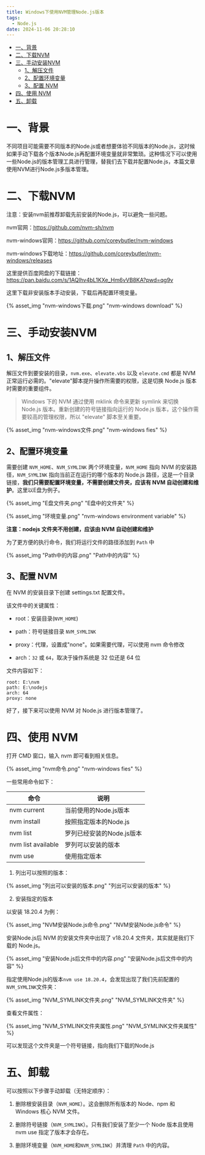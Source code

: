```yaml
---
title: Windows下使用NVM管理Node.js版本
tags:
  - Node.js
date: 2024-11-06 20:28:10
---
```


- [一、背景](#一背景)
- [二、下载NVM](#二下载nvm)
- [三、手动安装NVM](#三手动安装nvm)
  - [1、解压文件](#1解压文件)
  - [2、配置环境变量](#2配置环境变量)
  - [3、配置 NVM](#3配置-nvm)
- [四、使用 NVM](#四使用-nvm)
- [五、卸载](#五卸载)


# 一、背景

不同项目可能需要不同版本的Node.js或者想要体验不同版本的Node.js，这时候如果手动下载各个版本Node.js再配置环境变量就非常繁琐。这种情况下可以使用一些Node.js的版本管理工具进行管理，替我们去下载并配置Node.js，本篇文章使用NVM进行Node.js多版本管理。

# 二、下载NVM

注意：安装nvm前推荐卸载先前安装的Node.js，可以避免一些问题。

nvm官网：https://github.com/nvm-sh/nvm

nvm-windows官网：https://github.com/coreybutler/nvm-windows

nvm-windows下载地址：https://github.com/coreybutler/nvm-windows/releases

这里提供百度网盘的下载链接：https://pan.baidu.com/s/1AQIhv4bL1KXe_Hm6vVB8KA?pwd=qg9v


这里下载非安装版本手动安装，下载后再配置环境变量。

{% asset_img "nvm-windows下载.png" "nvm-windows download" %}

# 三、手动安装NVM

## 1、解压文件

解压文件到要安装的目录，`nvm.exe`、`elevate.vbs` 以及 `elevate.cmd` 都是 NVM 正常运行必需的。"elevate"脚本提升操作所需要的权限，这是切换 Node.js 版本时需要的重要组件。

> Windows 下的 NVM 通过使用 mklink 命令来更新 symlink 来切换 Node.js 版本。重新创建的符号链接指向运行的 Node.js 版本，这个操作需要较高的管理权限，所以 "elevate" 脚本至关重要。

{% asset_img "nvm-windows文件.png" "nvm-windows fies" %}

## 2、配置环境变量

需要创建 `NVM_HOME`、`NVM_SYMLINK` 两个环境变量，`NVM_HOME` 指向 NVM 的安装路径，`NVM_SYMLINK` 指向当前正在运行的哪个版本的 Node.js 路径，这是一个目录链接，**我们只需要配置环境变量，不需要创建文件夹，应该有 NVM 自动创建和维护**。这里以E盘为例子。

{% asset_img "E盘文件夹.png" "E盘中的文件夹" %}

{% asset_img "环境变量.png" "nvm-windows environment variable" %}

**注意：nodejs 文件夹不用创建，应该由 NVM 自动创建和维护**

为了更方便的执行命令，我们将运行文件的路径添加到 `Path` 中

{% asset_img "Path中的内容.png" "Path中的内容" %}

## 3、配置 NVM

在 NVM 的安装目录下创建 settings.txt 配置文件。

该文件中的关键属性：

- root：安装目录(`NVM_HOME`)

- path：符号链接目录 `NVM_SYMLINK`

- proxy：代理，设置成"none"。如果需要代理，可以使用 nvm 命令修改

- arch：`32` 或 `64`，取决于操作系统是 32 位还是 64 位

文件内容如下：

```
root: E:\nvm
path: E:\nodejs
arch: 64
proxy: none
```

好了，接下来可以使用 NVM 对 Node.js 进行版本管理了。


# 四、使用 NVM

打开 CMD 窗口，输入 nvm 即可看到相关信息。

{% asset_img "nvm命令.png" "nvm-windows fies" %}

一些常用命令如下：

|命令|说明|
|-----|---|
|nvm current|当前使用的Node.js版本|
|nvm install|按照指定版本的Node.js|
|nvm list|罗列已经安装的Node.js版本|
|nvm list available|罗列可以安装的版本|
|nvm use|使用指定版本|

1. 列出可以按照的版本：

{% asset_img "列出可以安装的版本.png" "列出可以安装的版本" %}

2. 安装指定的版本

以安装 18.20.4 为例：

{% asset_img "NVM安装Node.js命令.png" "NVM安装Node.js命令" %}

安装Node.js后 NVM 的安装文件夹中出现了 v18.20.4 文件夹，其实就是我们下载的 Node.js。

{% asset_img "安装Node.js后文件中的内容.png" "安装Node.js后文件中的内容" %}

指定使用Node.js的版本`nvm use 18.20.4`，会发现出现了我们先前配置的 `NVM_SYMLINK`文件夹：

{% asset_img "NVM_SYMLINK文件夹.png" "NVM_SYMLINK文件夹" %}

查看文件属性：

{% asset_img "NVM_SYMLINK文件夹属性.png" "NVM_SYMLINK文件夹属性" %}

可以发现这个文件夹是一个符号链接，指向我们下载的Node.js

# 五、卸载

可以按照以下步骤手动卸载（无特定顺序）：

1. 删除根安装目录（`NVM_HOME`）。这会删除所有版本的 Node、npm 和 Windows 核心 NVM 文件。

2. 删除符号链接（`NVM_SYMLINK`）。只有我们安装了至少一个 Node 版本且使用 nvm use 指定了版本才会存在。

3. 删除环境变量（`NVM_HOME`和`NVM_SYMLINK`）并清理 `Path` 中的内容。
